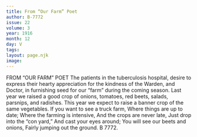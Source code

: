 ```yaml
---
title: From “Our Farm” Poet
author: B-7772
issue: 22
volume: 3
year: 1916
month: 12
day: V
tags:
layout: page.njk
image:
---
```

FROM “OUR FARM” POET       The patients in the tuberculosis hospital, desire to express their hearty appreciation for the kindness of the Warden, and Doctor, in furnishing seed for our “farm” during the coming season.       Last year we raised a good crop of onions, tomatoes, red beets, salads, parsnips, and radishes. This year we expect to raise a banner crop of the same vegetables.       If you want to see a truck farm,    Where things are up to date;    Where the farming is intensive,    And the crops are never late,    Just drop into the “con yard,”    And cast your eyes around;    You will see our beets and onions,   Fairly jumping out the ground.    B 7772. 

